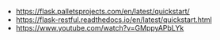* https://flask.palletsprojects.com/en/latest/quickstart/
* https://flask-restful.readthedocs.io/en/latest/quickstart.html
* https://www.youtube.com/watch?v=GMppyAPbLYk
